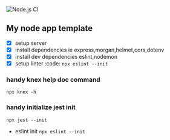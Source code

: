 ![Node.js CI](https://github.com/kamaathedj/inventory_app/workflows/Node.js%20CI/badge.svg?branch=master)


## My node app template
* [X] setup server
* [X] install dependencies ie express,morgan,helmet,cors,dotenv
* [x] install dev dependencies eslint,nodemon
* [x] setup linter :code: `npx eslint --init` 

### handy knex help doc command
`npx knex -h`

### handy initialize jest init 
`npx jest --init`

* eslint init `npx eslint --init`

